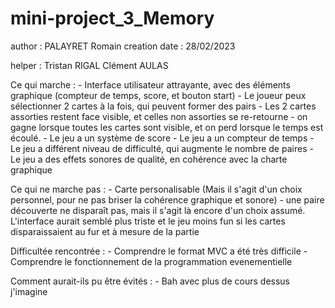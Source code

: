 # mini-project_3_Memory

author : PALAYRET Romain
creation date : 28/02/2023

helper : Tristan RIGAL
         Clément AULAS

Ce qui marche : 
    - Interface utilisateur attrayante, avec des éléments graphique (compteur de temps, score, et bouton start)
    - Le joueur peux sélectionner 2 cartes à la fois, qui peuvent former des pairs
    - Les 2 cartes assorties restent face visible, et celles non assorties se re-retourne
    - on gagne lorsque toutes les cartes sont visible, et on perd lorsque le temps est écoulé.
    - Le jeu a un système de score
    - Le jeu a un compteur de temps
    - Le jeu a différent niveau de difficulté, qui augmente le nombre de paires
    - Le jeu a des effets sonores de qualité, en cohérence avec la charte graphique

Ce qui ne marche pas : 
    - Carte personalisable (Mais il s'agit d'un choix personnel, pour ne pas briser la cohérence graphique et sonore)
    - une paire découverte ne disparaît pas, mais il s'agit là encore d'un choix assumé. L'interface aurait semblé plus triste et le jeu moins fun si les cartes disparaissaient au fur et à mesure de la partie

Difficultée rencontrée :
    - Comprendre le format MVC a été très difficile
    - Comprendre le fonctionnement de la programmation evenementielle

Comment aurait-ils pu être évités :
    - Bah avec plus de cours dessus j'imagine
